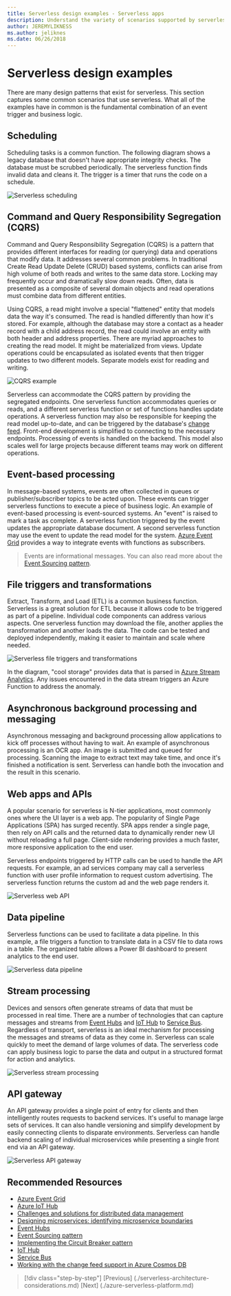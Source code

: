 ```yaml
---
title: Serverless design examples - Serverless apps
description: Understand the variety of scenarios supported by serverless architectures, from scheduling and event-based processing to file triggers and stream process.  
author: JEREMYLIKNESS
ms.author: jeliknes
ms.date: 06/26/2018
---
```

# Serverless design examples

There are many design patterns that exist for serverless. This section captures some common scenarios that use serverless. What all of the examples have in common is the fundamental combination of an event trigger and business logic.

## Scheduling

Scheduling tasks is a common function. The following diagram shows a legacy database that doesn't have appropriate integrity checks. The database must be scrubbed periodically. The serverless function finds invalid data and cleans it. The trigger is a timer that runs the code on a schedule.

![Serverless scheduling](./media/serverless-scheduling.png)

## Command and Query Responsibility Segregation (CQRS)

Command and Query Responsibility Segregation (CQRS) is a pattern that provides different interfaces for reading (or querying) data and operations that modify data. It addresses several common problems. In traditional Create Read Update Delete (CRUD) based systems, conflicts can arise from high volume of both reads and writes to the same data store. Locking may frequently occur and dramatically slow down reads. Often, data is presented as a composite of several domain objects and read operations must combine data from different entities.

Using CQRS, a read might involve a special "flattened" entity that models data the way it's consumed. The read is handled differently than how it's stored. For example, although the database may store a contact as a header record with a child address record, the read could involve an entity with both header and address properties. There are myriad approaches to creating the read model. It might be materialized from views. Update operations could be encapsulated as isolated events that then trigger updates to two different models. Separate models exist for reading and writing.

![CQRS example](./media/cqrs-example.png)

Serverless can accommodate the CQRS pattern by providing the segregated endpoints. One serverless function accommodates queries or reads, and a different serverless function or set of functions handles update operations. A serverless function may also be responsible for keeping the read model up-to-date, and can be triggered by the database's [change feed](/azure/cosmos-db/change-feed). Front-end development is simplified to connecting to the necessary endpoints. Processing of events is handled on the backend. This model also scales well for large projects because different teams may work on different operations.

## Event-based processing

In message-based systems, events are often collected in queues or publisher/subscriber topics to be acted upon. These events can trigger serverless functions to execute a piece of business logic. An example of event-based processing is event-sourced systems. An "event" is raised to mark a task as complete. A serverless function triggered by the event updates the appropriate database document. A second serverless function may use the event to update the read model for the system. [Azure Event Grid](/azure/event-grid/overview) provides a way to integrate events with functions as subscribers.

> Events are informational messages. You can also read more about the [Event Sourcing pattern](/azure/architecture/patterns/event-sourcing).

## File triggers and transformations

Extract, Transform, and Load (ETL) is a common business function. Serverless is a great solution for ETL because it allows code to be triggered as part of a pipeline. Individual code components can address various aspects. One serverless function may download the file, another applies the transformation and another loads the data. The code can be tested and deployed independently, making it easier to maintain and scale where needed.

![Serverless file triggers and transformations](./media/serverless-file-triggers.png)

In the diagram, "cool storage" provides data that is parsed in [Azure Stream Analytics](/azure/stream-analytics). Any issues encountered in the data stream triggers an Azure Function to address the anomaly.

## Asynchronous background processing and messaging

Asynchronous messaging and background processing allow applications to kick off processes without having to wait. An example of asynchronous processing is an OCR app. An image is submitted and queued for processing. Scanning the image to extract text may take time, and once it's finished a notification is sent. Serverless can handle both the invocation and the result in this scenario.

## Web apps and APIs

A popular scenario for serverless is N-tier applications, most commonly ones where the UI layer is a web app. The popularity of Single Page Applications (SPA) has surged recently. SPA apps render a single page, then rely on API calls and the returned data to dynamically render new UI without reloading a full page. Client-side rendering provides a much faster, more responsive application to the end user.

Serverless endpoints triggered by HTTP calls can be used to handle the API requests. For example, an ad services company may call a serverless function with user profile information to request custom advertising. The serverless function returns the custom ad and the web page renders it.

![Serverless web API](./media/serverless-web-api.png)

## Data pipeline

Serverless functions can be used to facilitate a data pipeline. In this example, a file triggers a function to translate data in a CSV file to data rows in a table. The organized table allows a Power BI dashboard to present analytics to the end user.

![Serverless data pipeline](./media/serverless-data-pipeline.png)

## Stream processing

Devices and sensors often generate streams of data that must be processed in real time. There are a number of technologies that can capture messages and streams from [Event Hubs](/azure/event-hubs/event-hubs-what-is-event-hubs) and [IoT Hub](/azure/iot-hub) to [Service Bus](/service-bus). Regardless of transport, serverless is an ideal mechanism for processing the messages and streams of data as they come in. Serverless can scale quickly to meet the demand of large volumes of data. The serverless code can apply business logic to parse the data and output in a structured format for action and analytics.

![Serverless stream processing](./media/serverless-stream-processing.png)

## API gateway

An API gateway provides a single point of entry for clients and then intelligently routes requests to backend services. It's useful to manage large sets of services. It can also handle versioning and simplify development by easily connecting clients to disparate environments. Serverless can handle backend scaling of individual microservices while presenting a single front end via an API gateway.

![Serverless API gateway](./media/serverless-api-gateway.png)

## Recommended Resources

* [Azure Event Grid](/azure/event-grid/overview)
* [Azure IoT Hub](/azure/iot-hub)
* [Challenges and solutions for distributed data management](../microservices-architecture/architect-microservice-container-applications/distributed-data-management.md)
* [Designing microservices: identifying microservice boundaries](/azure/architecture/microservices/microservice-boundaries)
* [Event Hubs](/azure/event-hubs/event-hubs-what-is-event-hubs)
* [Event Sourcing pattern](/azure/architecture/patterns/event-sourcing)
* [Implementing the Circuit Breaker pattern](../microservices-architecture/implement-resilient-applications/implement-circuit-breaker-pattern.md)
* [IoT Hub](/azure/iot-hub)
* [Service Bus](/service-bus)
* [Working with the change feed support in Azure Cosmos DB](/azure/cosmos-db/change-feed)

>[!div class="step-by-step"]
[Previous] (./serverless-architecture-considerations.md)
[Next] (./azure-serverless-platform.md)